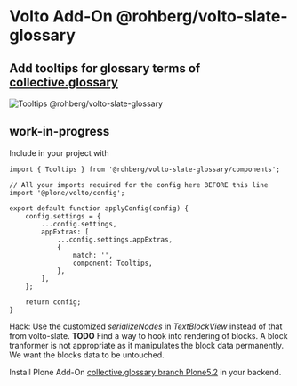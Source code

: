 # Volto Add-On @rohberg/volto-slate-glossary

## Add tooltips for glossary terms of [collective.glossary](https://github.com/collective/collective.glossary)

![Tooltips @rohberg/volto-slate-glossary](https://github.com/rohberg/volto-slate-glossary/blob/6deebe7ecfa5a6265e2ead8f5902cfd2243329ca/public/tooltips.png)

## work-in-progress

Include in your project with

    import { Tooltips } from '@rohberg/volto-slate-glossary/components';

    // All your imports required for the config here BEFORE this line
    import '@plone/volto/config';

    export default function applyConfig(config) {
        config.settings = {
            ...config.settings,
            appExtras: [
                ...config.settings.appExtras,
                {
                    match: '',
                    component: Tooltips,
                },
            ],
        };

        return config;
    }

Hack: Use the customized *serializeNodes* in *TextBlockView* instead of that from volto-slate. **TODO** Find a way to hook into rendering of blocks. A block tranformer is not appropriate as it manipulates the block data permanently. We want the blocks data to be untouched.

Install Plone Add-On [collective.glossary branch Plone5.2](https://github.com/collective/collective.glossary) in your backend.